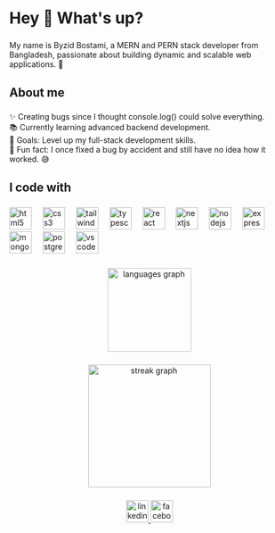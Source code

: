 <h1 align="left">Hey 👋 What's up?</h1>

###

<p align="left">My name is Byzid Bostami, a MERN and PERN stack developer from Bangladesh, passionate about building dynamic and scalable web applications. 🚀</p>

###

<h2 align="left">About me</h2>

###

<p align="left">✨ Creating bugs since  I thought console.log() could solve everything.<br>📚 Currently learning advanced backend development.<br>🎯 Goals: Level up my full-stack development skills.<br>🎲 Fun fact: I once fixed a bug by accident and still have no idea how it worked. 😅</p>

###

<h2 align="left">I code with</h2>

###

<div align="left">
  <img src="https://skillicons.dev/icons?i=html" height="40" alt="html5 logo"  />
  <img width="12" />
  <img src="https://skillicons.dev/icons?i=css" height="40" alt="css3 logo"  />
  <img width="12" />
  <img src="https://skillicons.dev/icons?i=tailwind" height="40" alt="tailwindcss logo"  />
  <img width="12" />
  <img src="https://skillicons.dev/icons?i=ts" height="40" alt="typescript logo"  />
  <img width="12" />
  <img src="https://skillicons.dev/icons?i=react" height="40" alt="react logo"  />
  <img width="12" />
  <img src="https://skillicons.dev/icons?i=nextjs" height="40" alt="nextjs logo"  />
  <img width="12" />
  <img src="https://skillicons.dev/icons?i=nodejs" height="40" alt="nodejs logo"  />
  <img width="12" />
  <img src="https://skillicons.dev/icons?i=express" height="40" alt="express logo"  />
  <img width="12" />
  <img src="https://skillicons.dev/icons?i=mongodb" height="40" alt="mongodb logo"  />
  <img width="12" />
  <img src="https://skillicons.dev/icons?i=postgres" height="40" alt="postgresql logo"  />
  <img width="12" />
  <img src="https://skillicons.dev/icons?i=vscode" height="40" alt="vscode logo"  />

</div>



###

<div align="center">
  <img src="https://github-readme-stats.vercel.app/api/top-langs?username=Byzid-Bostami&locale=en&hide_title=false&layout=compact&card_width=320&langs_count=5&theme=dracula&hide_border=false&order=2" height="150" alt="languages graph"  />
</div>

###

###

<div align="center">
  <img src="https://streak-stats.demolab.com?user=Byzid-Bostami&locale=en&mode=daily&theme=dark&hide_border=false&border_radius=5&order=3" height="220" alt="streak graph"  />
</div>

###

###

<div align="center">
  <a href="https://www.linkedin.com/in/byzidbostami/" target="_blank">
    <img src="https://img.shields.io/static/v1?message=LinkedIn&logo=linkedin&label=&color=0077B5&logoColor=white&labelColor=&style=for-the-badge" height="40" alt="linkedin logo"  />
  </a>
  <a href="https://www.facebook.com/byzid007" target="_blank">
    <img src="https://img.shields.io/static/v1?message=Facebook&logo=facebook&label=&color=1877F2&logoColor=white&labelColor=&style=for-the-badge" height="40" alt="facebook logo"  />
  </a>
</div>

###

